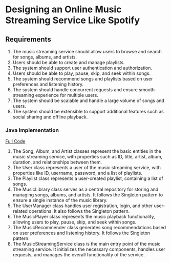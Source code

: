 # Designing an Online Music Streaming Service Like Spotify

## Requirements
1. The music streaming service should allow users to browse and search for songs, albums, and artists.
2. Users should be able to create and manage playlists.
3. The system should support user authentication and authorization.
4. Users should be able to play, pause, skip, and seek within songs.
5. The system should recommend songs and playlists based on user preferences and listening history.
6. The system should handle concurrent requests and ensure smooth streaming experience for multiple users.
7. The system should be scalable and handle a large volume of songs and users.
8. The system should be extensible to support additional features such as social sharing and offline playback.

### Java Implementation
[Full Code](../solutions/hard/10-design-music-streaming-service.md)

1. The Song, Album, and Artist classes represent the basic entities in the music streaming service, with properties such as ID, title, artist, album, duration, and relationships between them.
2. The User class represents a user of the music streaming service, with properties like ID, username, password, and a list of playlists.
3. The Playlist class represents a user-created playlist, containing a list of songs.
4. The MusicLibrary class serves as a central repository for storing and managing songs, albums, and artists. It follows the Singleton pattern to ensure a single instance of the music library.
5. The UserManager class handles user registration, login, and other user-related operations. It also follows the Singleton pattern.
6. The MusicPlayer class represents the music playback functionality, allowing users to play, pause, skip, and seek within songs.
7. The MusicRecommender class generates song recommendations based on user preferences and listening history. It follows the Singleton pattern.
8. The MusicStreamingService class is the main entry point of the music streaming service. It initializes the necessary components, handles user requests, and manages the overall functionality of the service.
